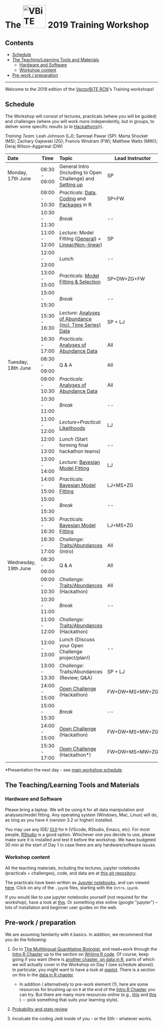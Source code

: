 # The <img src="notebooks/graphics/VB_logo.jpg" alt="VBiTE Logo" width="75"> 2019 Training Workshop <!-- omit in toc --> 

## Contents <!-- omit in toc --> 

- [Schedule](#schedule)
- [The Teaching/Learning Tools and Materials](#the-teachinglearning-tools-and-materials)
  - [Hardware and Software](#hardware-and-software)
  - [Workshop content](#workshop-content)
- [Pre-work / preparation](#pre-work--preparation)

---

Welcome to the 2019 edition of the [VectorBiTE RCN](http://vectorbite.org/)'s Training workshops!

## Schedule

The Workshop will consist of lectures, practicals (where you will be guided) and challenges (where you will work more independently, but in groups, to deliver some specific results (*a la* [Hackathons](https://en.wikipedia.org/wiki/Hackathon)))).

*Training Team*: Leah Johnson (LJ); Samraat Pawar (SP): Marta Shocket (MS); Zachary Gajewski (ZG); Francis Windram (FW);  Matthew Watts (MW)); Deraj Wilson-Aggarwal (DW)

| Date                 | Time          | Topic                                      | Lead Instructor |
|:-------------------- | ------------- |:------------------------------------------ | ------ |
| Monday, 17th June    | 08:30 - 09:00 | General Intro (Including to Open Challenge) and [Setting up](https://nbviewer.jupyter.org/github/vectorbite/VBiTraining2/blob/master/notebooks/Intro.ipynb)       | SP              |
|                      | 09:00 - 10:30 | *Practicals*: [Data, Coding](https://nbviewer.jupyter.org/github/mhasoba/TheMulQuaBio/blob/master/notebooks/07-R.ipynb) and [Packages](https://nbviewer.jupyter.org/github/vectorbite/VBiTraining2/tree/master/notebooks/Packages.ipynb) in R   | SP+FW      |
|                      | 10:30 - 11:30 | *Break*                                    | --              |
|                      | 11:00 - 12:00 | *Lecture*: Model Fitting ([General](https://github.com/vectorbite/VBiTraining2/blob/master/lectures/ModelFitting/)) + [Linear/Non-linear](https://github.com/vectorbite/VBiTraining2/blob/master/lectures/NLLS/))     | SP              |
|                      | 12:00 - 13:00 | *Lunch*                                    | --              |
|                      | 13:00 - 15:00 | *Practicals*: [Model Fitting & Selection](https://nbviewer.jupyter.org/github/vectorbite/VBiTraining2/blob/master/notebooks/ModelFitting.ipynb) | SP+DW+ZG+FW  |
|                      | 15:00 - 15:30 | *Break*                                   | --              |
|                      | 15:30 - 16:30 | *Lecture*: [Analyses of Abundance (incl. Time Series) Data](https://github.com/vectorbite/VBiTraining2/blob/master/lectures/TimeSeries/) | SP + LJ    |
|                      | 16:30 - 17:00 | *Practicals*: [Analyses of Abundance Data](https://nbviewer.jupyter.org/github/vectorbite/VBiTraining2/blob/master/notebooks/TimeSeries.ipynb)      | All |
| Tuesday, 18th June   | 08:30 - 09:00 | Q & A       | All             |
|                      | 09:00 - 10:30 | *Practicals*: [Analyses of Abundance Data](https://nbviewer.jupyter.org/github/vectorbite/VBiTraining2/blob/master/notebooks/TimeSeries.ipynb)      | All             |
|                      | 10:30 - 11:00 | *Break*                               | --              |
|                      | 11:00 - 12:00 | *Lecture+Practical*: [Likelihoods](https://nbviewer.jupyter.org/github/vectorbite/VBiTraining2/blob/master/notebooks/lectures/ProbStatsIntro/) | LJ   |
|                      | 12:00 - 13:00 | *Lunch* (Start forming final hackathon teams)        | --              |
|                      | 13:00  - 14:00 | *Lecture*: [Bayesian Model Fitting](https://github.com/vectorbite/VBiTraining2/blob/master/lectures/IntroToBayes/)          | LJ           |
|                      | 14:00  - 15:00 | *Practicals*: [Bayesian Model Fitting](https://nbviewer.jupyter.org/github/vectorbite/VBiTraining2/blob/master/notebooks/ModelFitting.ipynb#Fitting-Models-the-Bayesian-way)          | LJ+MS+ZG           |
|                      | 15:00 - 15:30 | *Break*                             | --              |
|                      | 15:30 - 16:30 | *Practicals*: [Bayesian Model Fitting](https://nbviewer.jupyter.org/github/vectorbite/VBiTraining2/blob/master/notebooks/ModelFitting.ipynb#Fitting-Models-the-Bayesian-way)       | LJ+MS+ZG         |
|                      | 16:30 - 17:00 | *Challenge*: [Traits/Abundances](https://nbviewer.jupyter.org/github/vectorbite/VBiTraining2/blob/master/notebooks/ModelFitting_Challenges.ipynb)  (Intro)       | All         |
| Wednesday, 19th June | 08:30 - 09:00 | Q & A                                      | All             |
|                      | 09:00 - 10:30 | *Challenge*: [Traits/Abundances](https://nbviewer.jupyter.org/github/vectorbite/VBiTraining2/blob/master/notebooks/ModelFitting_Challenges.ipynb)  (Hackathon)            | All |
|                      | 10:30 - 11:00 | *Break*                                    | --              |
|                      | 11:00 - 12:00 | *Challenge*: [Traits/Abundances](https://nbviewer.jupyter.org/github/vectorbite/VBiTraining2/blob/master/notebooks/ModelFitting_Challenges.ipynb)  (Hackathon)      |              |
|                      | 12:00 - 13:00 | *Lunch* (Discuss your Open Challenge project/plan!)  | --              |
|                      | 13:00 - 13:30 | *Challenge*: Traits/Abundances  (Review; Q&A) | SP + LJ          |
|                      | 14:00 - 15:00 | [Open Challenge](https://nbviewer.jupyter.org/github/vectorbite/VBiTraining2/blob/master/notebooks/ModelFitting_Challenges.ipynb) (Hackathon) | FW+DW+MS+MW+ZG          |
|                      | 15:00 - 15:30 | *Break*                                    |    --             |
|                      | 14:00 - 15:00 | [Open Challenge](https://nbviewer.jupyter.org/github/vectorbite/VBiTraining2/blob/master/notebooks/ModelFitting_Challenges.ipynb) (Hackathon) | FW+DW+MS+MW+ZG          |
|                      | 15:30 - 17:00| [Open Challenge]() (Hackathon*)|  FW+DW+MS+MW+ZG          |

*Presentation the next day - see [main workshop schedule](./VBiTE2019InfoPack.pdf).

## The Teaching/Learning Tools and Materials

### Hardware and Software

Please bring a laptop. We will be using `R` for all data manipulation and analyses/model fitting. Any operating system (Windows, Mac, Linux) will do, as long as you have `R` (version 3.2 or higher) installed. 

You may use any IDE/ [GUI](https://en.wikipedia.org/wiki/Graphical_user_interface) for `R` (VScode, RStudio, Emacs, etc). For most people, [RStudio](https://www.rstudio.com/) is a good option. Whichever one you decide to use, please make sure it is installed and test it before the workshop. We have budgeted 30 min at the start of Day 1 in case there are any hardware/software issues.

### Workshop content

All the teaching materials, including the lectures, jupyter notebooks (practicals + challenges), code, and data are at [this git repository](https://github.com/vectorbite/VBiTraining2).

The practicals have been written as [Jupyter notebooks](https://jupyter.org/), and can viewed [here](https://nbviewer.jupyter.org/github/vectorbite/VBiTraining2/blob/master/notebooks). Click on any of the `.ipynb` files, starting with the `Intro.ipynb`.

If you would like to use jupyter notebooks yourself (not required for the workshop), have a look at [this](https://nbviewer.jupyter.org/github/mhasoba/TheMulQuaBio/blob/master/notebooks/Appendix-JupyIntro.ipynb). Or something else online (google "jupyter") &ndash; lots of installation and beginner user guides on the web.

## Pre-work / preparation

We are assuming familarity with `R` basics. In addition, we recommend that you do the following: 

1. Go to [The Multilingual Quantitative Biologist](https://mhasoba.github.io/TheMulQuaBio/), and read+work through the [Intro R Chapter](https://nbviewer.jupyter.org/github/mhasoba/TheMulQuaBio/blob/master/notebooks/07-R.ipynb) up to the section on [Writing R code](https://nbviewer.jupyter.org/github/mhasoba/TheMulQuaBio/blob/master/notebooks/07-R.ipynb#Writing-R-code). Of course, keep going if you want (there is [another chapter, on data in R](https://nbviewer.jupyter.org/github/mhasoba/TheMulQuaBio/blob/master/notebooks/08-Data_R.ipynb), parts of which we will actually cover in the Workshop on Day 1 (see schedule above)). In particular, you might want to have a look at [ggplot](http://ggplot.yhathq.com/). There is a section on this in the [data in R chapter](https://nbviewer.jupyter.org/github/mhasoba/TheMulQuaBio/blob/master/notebooks/08-Data_R.ipynb). 
   * In addition / alternatively to pre-work element (1), here are some resources for brushing up on `R` at the end of the [Intro R Chapter](https://nbviewer.jupyter.org/github/mhasoba/TheMulQuaBio/blob/master/notebooks/07-R.ipynb) you can try.
But there are many more resources online (e.g., [this](https://kingaa.github.io/R_Tutorial/) and [this](https://www.pluralsight.com/search?q=R) ) -- pick something that suits your learning style).

2. [Probability and stats review](https://github.com/vectorbite/VBiTraining2/blob/master/old_materials/VB_stats_review.pdf)

3. Inculcate the coding Jedi inside of you - or the Sith - whatever works.